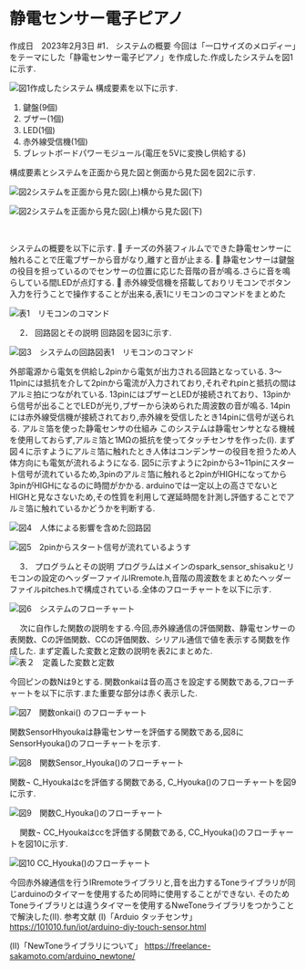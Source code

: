 # 静電センサー電子ピアノ
作成日　2023年2月3日
#1．	システムの概要
今回は「一口サイズのメロディー」をテーマにした「静電センサー電子ピアノ」を作成した.作成したシステムを図1に示す.
 
![図1作成したシステム](https://github.com/m0-yamauchikaname/cheese_piano/blob/main/fig/fig1.png)
構成要素を以下に示す.
1.	鍵盤(9個)
2.	ブザー(1個)
3.	LED(1個)
4.	赤外線受信機(1個)
5.	ブレットボードパワーモジュール(電圧を5Vに変換し供給する)

構成要素とシステムを正面から見た図と側面から見た図を図2に示す.
  
![図2システムを正面から見た図(上)横から見た図(下)](https://github.com/m0-yamauchikaname/cheese_piano/blob/main/fig/fig2_1.png)

![図2システムを正面から見た図(上)横から見た図(下)](https://github.com/m0-yamauchikaname/cheese_piano/blob/main/fig/fig2.png)

 

システムの概要を以下に示す.
	チーズの外装フィルムでできた静電センサーに触れることで圧電ブザーから音がなり,離すと音が止まる.
	静電センサーは鍵盤の役目を担っているのでセンサーの位置に応じた音階の音が鳴る.さらに音を鳴らしている間LEDが点灯する.
	赤外線受信機を搭載しておりリモコンでボタン入力を行うことで操作することが出来る,表1にリモコンのコマンドをまとめた

![表1　リモコンのコマンド](https://github.com/m0-yamauchikaname/cheese_piano/blob/main/fig/table1.png)

 
 
2．	回路図とその説明
回路図を図3に示す.
 
![図3　システムの回路図表1　リモコンのコマンド](https://github.com/m0-yamauchikaname/cheese_piano/blob/main/fig/fig3.png)

外部電源から電気を供給し2pinから電気が出力される回路となっている.
3～11pinには抵抗を介して2pinから電流が入力されており,それぞれpinと抵抗の間はアルミ拍につながれている.
13pinにはブザーとLEDが接続されており、13pinから信号が出ることでLEDが光り,ブザーから決められた周波数の音が鳴る.
14pinには赤外線受信機が接続されており,赤外線を受信したとき14pinに信号が送られる.
アルミ箔を使った静電センサの仕組み
このシステムは静電センサとなる機械を使用しておらず,アルミ箔と1MΩの抵抗を使ってタッチセンサを作った(Ⅰ).
まず図４に示すようにアルミ箔に触れたとき人体はコンデンサーの役目を担うため人体方向にも電気が流れるようになる.
図5に示すように2pinから3~11pinにスタート信号が流れているため,3pinのアルミ箔に触れると2pinがHIGHになってから3pinがHIGHになるのに時間がかかる.
arduinoでは一定以上の高さでないとHIGHと見なさないため,その性質を利用して遅延時間を計測し評価することでアルミ箔に触れているかどうかを判断する.

 
![図4　人体による影響を含めた回路図](https://github.com/m0-yamauchikaname/cheese_piano/blob/main/fig/fig4.png)


 
![図5　2pinからスタート信号が流れているようす](https://github.com/m0-yamauchikaname/cheese_piano/blob/main/fig/fig5.png)


 
3．	プログラムとその説明
プログラムはメインのspark_sensor_shisakuとリモコンの設定のヘッダーファイルIRremote.h,音階の周波数をまとめたヘッダーファイルpitches.hで構成されている.全体のフローチャートを以下に示す.
 
![図6　システムのフローチャート](https://github.com/m0-yamauchikaname/cheese_piano/blob/main/fig/fig6.png)


 
次に自作した関数の説明をする.今回,赤外線通信の評価関数、静電センサーの表関数、Cの評価関数、CCの評価関数、シリアル通信で値を表示する関数を作成した.
まず定義した変数と定数の説明を表2にまとめた.
![表２　定義した変数と定数](https://github.com/m0-yamauchikaname/cheese_piano/blob/main/fig/tabel2.png)

 
今回ピンの数Nは9とする.
関数onkaiは音の高さを設定する関数である,フローチャートを以下に示す.また重要な部分は赤く表示した.
 
![図7　関数onkai() のフローチャート](https://github.com/m0-yamauchikaname/cheese_piano/blob/main/fig/fig7.png)

関数SensorHhyoukaは静電センサーを評価する関数である,図8にSensorHyouka()のフローチャートを示す.
 
![図8　関数Sensor_Hyouka()のフローチャート](https://github.com/m0-yamauchikaname/cheese_piano/blob/main/fig/fig8.png)

関数¬ C_Hyoukaはcを評価する関数である, C_Hyouka()のフローチャートを図9に示す.

 
![図9　関数C_Hyouka()のフローチャート](https://github.com/m0-yamauchikaname/cheese_piano/blob/main/fig/fig9.png)


 
関数¬ CC_Hyoukaはccを評価する関数である, CC_Hyouka()のフローチャートを図10に示す.
 
![図10 CC_Hyouka()のフローチャート](https://github.com/m0-yamauchikaname/cheese_piano/blob/main/fig/fig10.png)


今回赤外線通信を行うIRremoteライブラリと,音を出力するToneライブラリが同じarduinoのタイマーを使用するため同時に使用することができない.
そのためToneライブラリとは違うタイマーを使用するNweToneライブラリをつかうことで解決した(Ⅱ).
参考文献
(Ⅰ)「Arduio タッチセンサ」
https://101010.fun/iot/arduino-diy-touch-sensor.html

(Ⅱ)「NewToneライブラリについて」
https://freelance-sakamoto.com/arduino_newtone/
 


